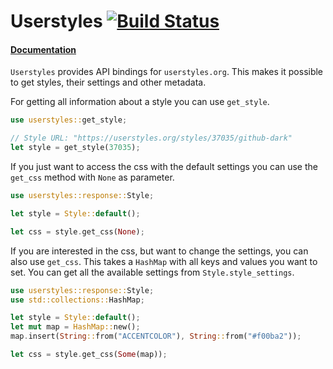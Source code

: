 # Userstyles [![Build Status](https://img.shields.io/crates/v/userstyles.svg?style=flat-square)](https://crates.io/crates/userstyles)

#### [Documentation](https://docs.rs/userstyles)

`Userstyles` provides API bindings for `userstyles.org`.
This makes it possible to get styles, their settings and other metadata.

For getting all information about a style you can use `get_style`.

```rust
use userstyles::get_style;

// Style URL: "https://userstyles.org/styles/37035/github-dark"
let style = get_style(37035);
```

If you just want to access the css with the default settings you can
use the `get_css` method with `None` as parameter.

```rust
use userstyles::response::Style;

let style = Style::default();

let css = style.get_css(None);
```

If you are interested in the css, but want to change the settings,
you can also use `get_css`. This takes a `HashMap` with all keys and values you want to set.
You can get all the available settings from `Style.style_settings`.

```rust
use userstyles::response::Style;
use std::collections::HashMap;

let style = Style::default();
let mut map = HashMap::new();
map.insert(String::from("ACCENTCOLOR"), String::from("#f00ba2"));

let css = style.get_css(Some(map));
```
